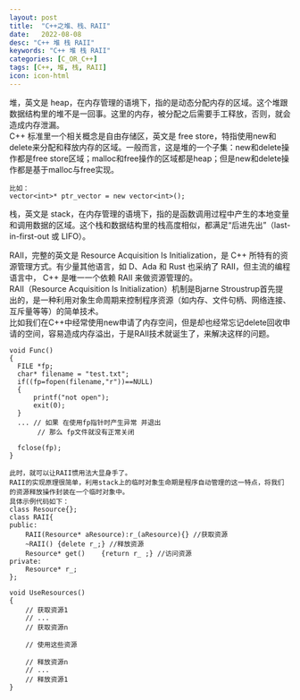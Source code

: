 ```yaml
---
layout: post
title:  "C++之堆、栈、RAII"
date:   2022-08-08
desc: "C++ 堆 栈 RAII"
keywords: "C++ 堆 栈 RAII"
categories: [C_OR_C++]
tags: [C++, 堆, 栈, RAII]
icon: icon-html
---
```


堆，英文是 heap，在内存管理的语境下，指的是动态分配内存的区域。这个堆跟数据结构里的堆不是一回事。这里的内存，被分配之后需要手工释放，否则，就会造成内存泄漏。<br/>
C++ 标准里一个相关概念是自由存储区，英文是 free store，特指使用new和delete来分配和释放内存的区域。一般而言，这是堆的一个子集：new和delete操作都是free store区域；malloc和free操作的区域都是heap；但是new和delete操作都是基于malloc与free实现。

    比如：
    vector<int>* ptr_vector = new vector<int>();

    
栈，英文是 stack，在内存管理的语境下，指的是函数调用过程中产生的本地变量和调用数据的区域。这个栈和数据结构里的栈高度相似，都满足“后进先出”（last-in-first-out 或 LIFO）。

RAII，完整的英文是 Resource Acquisition Is Initialization，是 C++ 所特有的资源管理方式。有少量其他语言，如 D、Ada 和 Rust 也采纳了 RAII，但主流的编程语言中， C++ 是唯一一个依赖 RAII 来做资源管理的。<br/>
RAII（Resource Acquisition Is Initialization）机制是Bjarne Stroustrup首先提出的，是一种利用对象生命周期来控制程序资源（如内存、文件句柄、网络连接、互斥量等等）的简单技术。<br/>
比如我们在C++中经常使用new申请了内存空间，但是却也经常忘记delete回收申请的空间，容易造成内存溢出，于是RAII技术就诞生了，来解决这样的问题。
 
    void Func() 
    { 
      FILE *fp; 
      char* filename = "test.txt"; 
      if((fp=fopen(filename,"r"))==NULL) 
      { 
          printf("not open"); 
          exit(0); 
      } 
      ... // 如果 在使用fp指针时产生异常 并退出 
           // 那么 fp文件就没有正常关闭 
           
      fclose(fp); 
    } 
    
    此时，就可以让RAII惯用法大显身手了。
    RAII的实现原理很简单，利用stack上的临时对象生命期是程序自动管理的这一特点，将我们的资源释放操作封装在一个临时对象中。
    具体示例代码如下：
    class Resource{}; 
    class RAII{ 
    public: 
        RAII(Resource* aResource):r_(aResource){} //获取资源 
        ~RAII() {delete r_;} //释放资源 
        Resource* get()    {return r_ ;} //访问资源 
    private: 
        Resource* r_; 
    }; 
    
    void UseResources()
    {
        // 获取资源1
        // ...
        // 获取资源n
       
        // 使用这些资源
       
        // 释放资源n
        // ...
        // 释放资源1
    }
